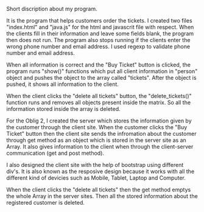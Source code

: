 Short discription about my program.

It is the program that helps customers order the tickets. I created two files "index.html" and "java.js" for the html and
javascrit file with respect. When the clients fill in their information and leave some fields blank, the program then
does not run. The program also stops running if the clients enter the wrong phone number and email address. I used
regexp to validate phone number and email address.

When all information is correct and the "Buy Ticket" button is clicked, the program runs "show()" functions which
put all client information in "person" object and pushes the object to the array called "tickets". After
the object is pushed, it shows all information to the client.

When the client clicks the "delete all tickets" button, the "delete_tickets()" function runs and removes all
objects present inside the matrix. So all the information stored inside the array is deleted.

For the Oblig 2, I created the server which stores the information given by the customer through the client site. When the customer
clicks the "Buy Ticket" button then the client site sends the infromation about the customer through get method as an object which is
stored in the server site as an Array. It also gives information to the client when through the client-server communication 
(get and post method). 

I also designed the client site with the help of bootstrap using different div's. It is also known as the resposive design because it
works with all the different kind of devicies such as Mobile, Tablet, Laptop and Computer.

When the client clicks the "delete all tickets" then the get method emptys the whole Array in the server sites. Then all the stored
information about the registered customer is deleted.


